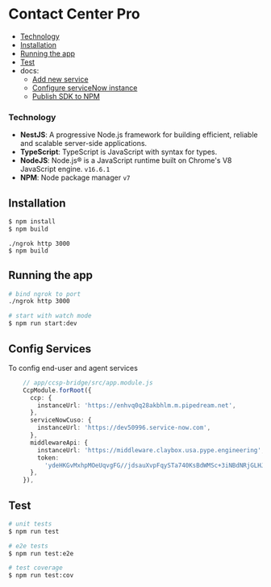 # Contact Center Pro
- [Technology](#technology)
- [Installation](#installation)
- [Running the app](#running-the-app)
- [Test](#test)
- docs:
    - [Add new service](/docs/add-new-service.md)
    - [Configure serviceNow instance](/docs/configure-serviceNow-instance.md)
    - [Publish SDK to NPM](/docs/publish-sdk.md)
### Technology

- **NestJS**: A progressive Node.js framework for building efficient, reliable and scalable server-side applications. 
- **TypeScript**: TypeScript is JavaScript with syntax for types.
- **NodeJS**: Node.js® is a JavaScript runtime built on Chrome's V8 JavaScript engine. `v16.6.1`
- **NPM**: Node package manager `v7`


## Installation

```bash
$ npm install
$ npm build
```
```
./ngrok http 3000
$ npm build
```

## Running the app

```bash
# bind ngrok to port
./ngrok http 3000

# start with watch mode
$ npm run start:dev

```
## Config Services
To config end-user and agent services

```ts
    // app/ccsp-bridge/src/app.module.js
    CcpModule.forRoot({
      ccp: {
        instanceUrl: 'https://enhvq0q28akbhlm.m.pipedream.net',
      },
      serviceNowCuso: {
        instanceUrl: 'https://dev50996.service-now.com',
      },
      middlewareApi: {
        instanceUrl: 'https://middleware.claybox.usa.pype.engineering',
        token:
          'ydeHKGvMxhpMOeUqvgFG//jdsauXvpFqySTa740KsBdWMSc+3iNBdNRjGLHJ6frY',
      },
    }),
````

## Test

```bash
# unit tests
$ npm run test

# e2e tests
$ npm run test:e2e

# test coverage
$ npm run test:cov
```
